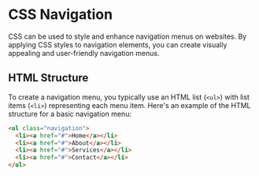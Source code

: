 
# CSS Navigation

CSS can be used to style and enhance navigation menus on websites. By applying CSS styles to navigation elements, you can create visually appealing and user-friendly navigation menus.

## HTML Structure

To create a navigation menu, you typically use an HTML list (`<ul>`) with list items (`<li>`) representing each menu item. Here's an example of the HTML structure for a basic navigation menu:

```html
<ul class="navigation">
  <li><a href="#">Home</a></li>
  <li><a href="#">About</a></li>
  <li><a href="#">Services</a></li>
  <li><a href="#">Contact</a></li>
</ul>
